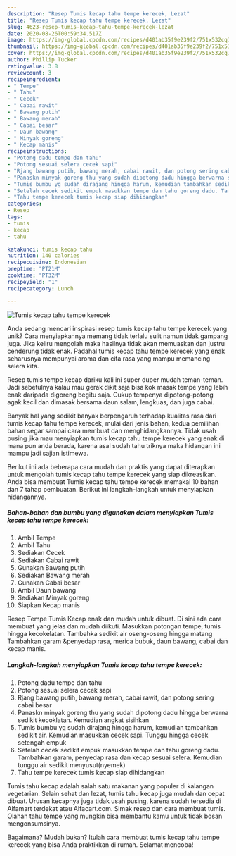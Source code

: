 ```yaml
---
description: "Resep Tumis kecap tahu tempe kerecek, Lezat"
title: "Resep Tumis kecap tahu tempe kerecek, Lezat"
slug: 4623-resep-tumis-kecap-tahu-tempe-kerecek-lezat
date: 2020-08-26T00:59:34.517Z
image: https://img-global.cpcdn.com/recipes/d401ab35f9e239f2/751x532cq70/tumis-kecap-tahu-tempe-kerecek-foto-resep-utama.jpg
thumbnail: https://img-global.cpcdn.com/recipes/d401ab35f9e239f2/751x532cq70/tumis-kecap-tahu-tempe-kerecek-foto-resep-utama.jpg
cover: https://img-global.cpcdn.com/recipes/d401ab35f9e239f2/751x532cq70/tumis-kecap-tahu-tempe-kerecek-foto-resep-utama.jpg
author: Phillip Tucker
ratingvalue: 3.8
reviewcount: 3
recipeingredient:
- " Tempe"
- " Tahu"
- " Cecek"
- " Cabai rawit"
- " Bawang putih"
- " Bawang merah"
- " Cabai besar"
- " Daun bawang"
- " Minyak goreng"
- " Kecap manis"
recipeinstructions:
- "Potong dadu tempe dan tahu"
- "Potong sesuai selera cecek sapi"
- "Rjang bawang putih, bawang merah, cabai rawit, dan potong sering cabai besar"
- "Panaskn minyak goreng thu yang sudah dipotong dadu hingga berwarna sedikit kecoklatan. Kemudian angkat sisihkan"
- "Tumis bumbu yg sudah dirajang hingga harum, kemudian tambahkan sedikit air. Kemudian masukkan cecek sapi. Tunggu hingga cecek setengah empuk"
- "Setelah cecek sedikit empuk masukkan tempe dan tahu goreng dadu. Tambahkan garam, penyedap rasa dan kecap sesuai selera. Kemudian tunggu air sedikit menyusut(nyemek)"
- "Tahu tempe kerecek tumis kecap siap dihidangkan"
categories:
- Resep
tags:
- tumis
- kecap
- tahu

katakunci: tumis kecap tahu 
nutrition: 140 calories
recipecuisine: Indonesian
preptime: "PT21M"
cooktime: "PT32M"
recipeyield: "1"
recipecategory: Lunch

---
```



![Tumis kecap tahu tempe kerecek](https://img-global.cpcdn.com/recipes/d401ab35f9e239f2/751x532cq70/tumis-kecap-tahu-tempe-kerecek-foto-resep-utama.jpg)

Anda sedang mencari inspirasi resep tumis kecap tahu tempe kerecek yang unik? Cara menyiapkannya memang tidak terlalu sulit namun tidak gampang juga. Jika keliru mengolah maka hasilnya tidak akan memuaskan dan justru cenderung tidak enak. Padahal tumis kecap tahu tempe kerecek yang enak seharusnya mempunyai aroma dan cita rasa yang mampu memancing selera kita.

Resep tumis tempe kecap dariku kali ini super duper mudah teman-teman. Jadi sebetulnya kalau mau gerak dikit saja bisa kok masak tempe yang lebih enak daripada digoreng begitu saja. Cukup tempenya dipotong-potong agak kecil dan dimasak bersama daun salam, lengkuas, dan juga cabai.

Banyak hal yang sedikit banyak berpengaruh terhadap kualitas rasa dari tumis kecap tahu tempe kerecek, mulai dari jenis bahan, kedua pemilihan bahan segar sampai cara membuat dan menghidangkannya. Tidak usah pusing jika mau menyiapkan tumis kecap tahu tempe kerecek yang enak di mana pun anda berada, karena asal sudah tahu triknya maka hidangan ini mampu jadi sajian istimewa.


Berikut ini ada beberapa cara mudah dan praktis yang dapat diterapkan untuk mengolah tumis kecap tahu tempe kerecek yang siap dikreasikan. Anda bisa membuat Tumis kecap tahu tempe kerecek memakai 10 bahan dan 7 tahap pembuatan. Berikut ini langkah-langkah untuk menyiapkan hidangannya.

<!--inarticleads1-->

##### Bahan-bahan dan bumbu yang digunakan dalam menyiapkan Tumis kecap tahu tempe kerecek:

1. Ambil  Tempe
1. Ambil  Tahu
1. Sediakan  Cecek
1. Sediakan  Cabai rawit
1. Gunakan  Bawang putih
1. Sediakan  Bawang merah
1. Gunakan  Cabai besar
1. Ambil  Daun bawang
1. Sediakan  Minyak goreng
1. Siapkan  Kecap manis


Resep Tempe Tumis Kecap enak dan mudah untuk dibuat. Di sini ada cara membuat yang jelas dan mudah diikuti. Masukkan potongan tempe, tumis hingga kecokelatan. Tambahka sedikit air oseng-oseng hingga matang Tambahkan garam &amp;penyedap rasa, merica bubuk, daun bawang, cabai dan kecap manis. 

<!--inarticleads2-->

##### Langkah-langkah menyiapkan Tumis kecap tahu tempe kerecek:

1. Potong dadu tempe dan tahu
1. Potong sesuai selera cecek sapi
1. Rjang bawang putih, bawang merah, cabai rawit, dan potong sering cabai besar
1. Panaskn minyak goreng thu yang sudah dipotong dadu hingga berwarna sedikit kecoklatan. Kemudian angkat sisihkan
1. Tumis bumbu yg sudah dirajang hingga harum, kemudian tambahkan sedikit air. Kemudian masukkan cecek sapi. Tunggu hingga cecek setengah empuk
1. Setelah cecek sedikit empuk masukkan tempe dan tahu goreng dadu. Tambahkan garam, penyedap rasa dan kecap sesuai selera. Kemudian tunggu air sedikit menyusut(nyemek)
1. Tahu tempe kerecek tumis kecap siap dihidangkan


Tumis tahu kecap adalah salah satu makanan yang populer di kalangan vegetarian. Selain sehat dan lezat, tumis tahu kecap juga mudah dan cepat dibuat. Urusan kecapnya juga tidak usah pusing, karena sudah tersedia di Alfamart terdekat atau Alfacart.com. Simak resep dan cara membuat tumis. Olahan tahu tempe yang mungkin bisa membantu kamu untuk tidak bosan mengonsumsinya. 

Bagaimana? Mudah bukan? Itulah cara membuat tumis kecap tahu tempe kerecek yang bisa Anda praktikkan di rumah. Selamat mencoba!
